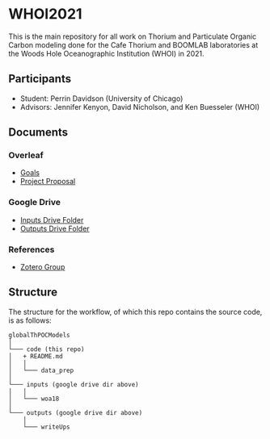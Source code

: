 # WHOI2021
This is the main repository for all work on Thorium and Particulate Organic Carbon modeling done for the Cafe Thorium and BOOMLAB laboratories at the Woods Hole Oceanographic Institution (WHOI) in 2021.

## Participants
- Student: Perrin Davidson (University of Chicago)
- Advisors: Jennifer Kenyon, David Nicholson, and Ken Buesseler (WHOI)

## Documents
### Overleaf
- [Goals](https://www.overleaf.com/read/fpsrywmqkqvk)
- [Project Proposal](https://www.overleaf.com/read/pgkxfrdfcxjk)

### Google Drive
- [Inputs Drive Folder](https://drive.google.com/drive/folders/1N5xnfNJYPWSkOqxx-CeFDVdI_gvR85Qc?usp=sharing)
- [Outputs Drive Folder](https://drive.google.com/drive/folders/1r4blItqvj1zogAWyToyNViNegSgsfiiB?usp=sharing)

### References
- [Zotero Group](https://www.zotero.org/groups/4304376/global_th234_modeling_whoi2021)

## Structure
The structure for the workflow, of which this repo contains the source code, is as follows:
```
globalThPOCModels
│
└─── code (this repo)
│   + README.md 
│   │
│   └─── data_prep
│   
└─── inputs (google drive dir above)
│   │
│   └─── woa18
│   
└─── outputs (google drive dir above)
    │
    └─── writeUps
```
